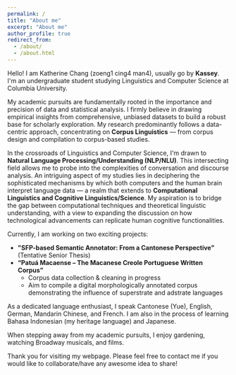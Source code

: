 ```yaml
---
permalink: /
title: "About me"
excerpt: "About me"
author_profile: true
redirect_from: 
  - /about/
  - /about.html
---
```

Hello! I am Katherine Chang (zoeng1 cing4 man4), usually go by **Kassey**. I'm an undergraduate student studying Linguistics and Computer Science at Columbia University.


My academic pursuits are fundamentally rooted in the importance and precision of data and statistical analysis. I firmly believe in drawing empirical insights from comprehensive, unbiased datasets to build a robust base for scholarly exploration. My research predominantly follows a data-centric approach, concentrating on **Corpus Linguistics** — from corpus design and compilation to corpus-based studies.

In the crossroads of Linguistics and Computer Science, I'm drawn to **Natural Language Processing/Understanding (NLP/NLU)**. This intersecting field allows me to probe into the complexities of conversation and discourse analysis. An intriguing aspect of my studies lies in deciphering the sophisticated mechanisms by which both computers and the human brain interpret language data — a realm that extends to **Computational Linguistics and Cognitive Linguistics/Science**. My aspiration is to bridge the gap between computational techniques and theoretical linguistic understanding, with a view to expanding the discussion on how technological advancements can replicate human cognitive functionalities.

Currently, I am working on two exciting projects:
* **"SFP-based Semantic Annotator: From a Cantonese Perspective"** (Tentative Senior Thesis)
* **“Patuá Macaense – The Macanese Creole Portuguese Written Corpus”**
  * Corpus data collection & cleaning in progress
  * Aim to compile a digital morphologically annotated corpus demonstrating the influence of superstrate and adstrate languages

As a dedicated language enthusiast, I speak Cantonese (Yue), English, German, Mandarin Chinese, and French. I am also in the process of learning Bahasa Indonesian (my heritage language) and Japanese.

When stepping away from my academic pursuits, I enjoy gardening, watching Broadway musicals, and films. 

Thank you for visiting my webpage. Please feel free to contact me if you would like to collaborate/have any awesome idea to share!

